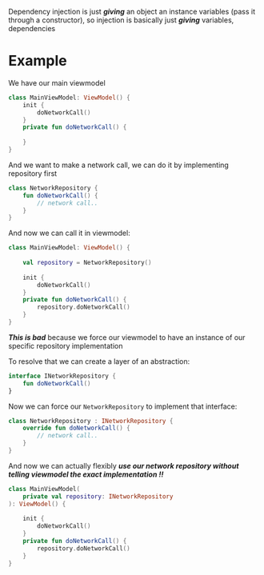 Dependency injection is just **_giving_** an object an instance variables (pass it through a constructor), so injection is basically just **_giving_** variables, dependencies

# Example
We have our main viewmodel
```kotlin
class MainViewModel: ViewModel() {
    init {
        doNetworkCall()
    }
    private fun doNetworkCall() {
    
    }
}

```

And we want to make a network call, we can do it by implementing repository first

```kotlin
class NetworkRepository {
    fun doNetworkCall() {
        // network call..
    }
}

```

And now we can call it in viewmodel:

```kotlin
class MainViewModel: ViewModel() {
    
    val repository = NetworkRepository()
    
    init {
        doNetworkCall()
    }
    private fun doNetworkCall() {
        repository.doNetworkCall()
    }
}

```

**_This is bad_** because we force our viewmodel to have an instance of our specific repository implementation

To resolve that we can create a layer of an abstraction:
```kotlin
interface INetworkRepository {
    fun doNetworkCall()
}
```

Now we can force our `NetworkRepository` to implement that interface:  

```kotlin
class NetworkRepository : INetworkRepository {
    override fun doNetworkCall() {
        // network call..
    }
}

```

And now we can actually flexibly **_use our network repository without telling viewmodel the exact implementation !!_**

```kotlin
class MainViewModel(
    private val repository: INetworkRepository
): ViewModel() {
    
    init {
        doNetworkCall()
    }
    private fun doNetworkCall() {
        repository.doNetworkCall()
    }
}

```
